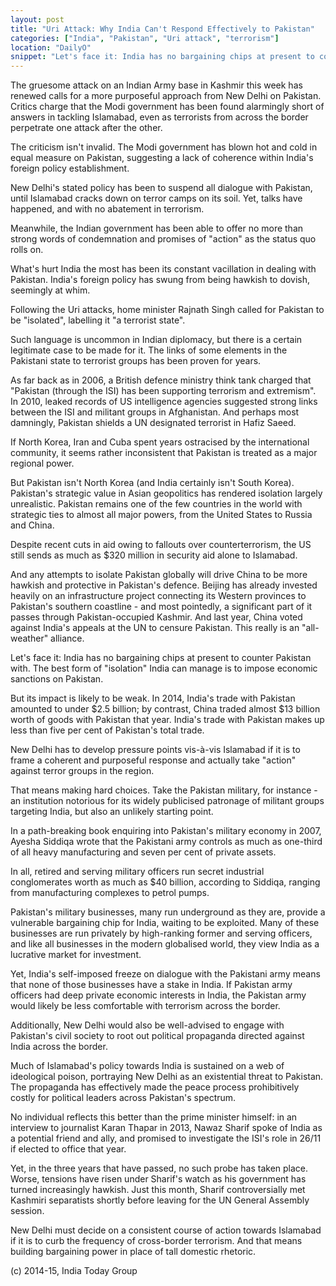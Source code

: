 ```yaml
---
layout: post
title: "Uri Attack: Why India Can't Respond Effectively to Pakistan"
categories: ["India", "Pakistan", "Uri attack", "terrorism"]
location: "DailyO"
snippet: "Let's face it: India has no bargaining chips at present to counter Pakistan with. New Delhi must decide on a consistent course of action towards Islamabad if it is to curb the frequency of cross-border terrorism. And that means building bargaining power in place of tall domestic rhetoric. (Published in DailyO)"
---
```


The gruesome attack on an Indian Army base in Kashmir this week has renewed calls for a more purposeful approach from New Delhi on Pakistan. Critics charge that the Modi government has been found alarmingly short of answers in tackling Islamabad, even as terrorists from across the border perpetrate one attack after the other.

The criticism isn't invalid. The Modi government has blown hot and cold in equal measure on Pakistan, suggesting a lack of coherence within India's foreign policy establishment.

New Delhi's stated policy has been to suspend all dialogue with Pakistan, until Islamabad cracks down on terror camps on its soil. Yet, talks have happened, and with no abatement in terrorism.

Meanwhile, the Indian government has been able to offer no more than strong words of condemnation and promises of "action" as the status quo rolls on.

What's hurt India the most has been its constant vacillation in dealing with Pakistan. India's foreign policy has swung from being hawkish to dovish, seemingly at whim.

Following the Uri attacks, home minister Rajnath Singh called for Pakistan to be "isolated", labelling it "a terrorist state".

Such language is uncommon in Indian diplomacy, but there is a certain legitimate case to be made for it. The links of some elements in the Pakistani state to terrorist groups has been proven for years.

As far back as in 2006, a British defence ministry think tank charged that "Pakistan (through the ISI) has been supporting terrorism and extremism". In 2010, leaked records of US intelligence agencies suggested strong links between the ISI and militant groups in Afghanistan. And perhaps most damningly, Pakistan shields a UN designated terrorist in Hafiz Saeed.

If North Korea, Iran and Cuba spent years ostracised by the international community, it seems rather inconsistent that Pakistan is treated as a major regional power.

But Pakistan isn't North Korea (and India certainly isn't South Korea). Pakistan's strategic value in Asian geopolitics has rendered isolation largely unrealistic. Pakistan remains one of the few countries in the world with strategic ties to almost all major powers, from the United States to Russia and China.

Despite recent cuts in aid owing to fallouts over counterterrorism, the US still sends as much as $320 million in security aid alone to Islamabad.

And any attempts to isolate Pakistan globally will drive China to be more hawkish and protective in Pakistan's defence. Beijing has already invested heavily on an infrastructure project connecting its Western provinces to Pakistan's southern coastline - and most pointedly, a significant part of it passes through Pakistan-occupied Kashmir. And last year, China voted against India's appeals at the UN to censure Pakistan. This really is an "all-weather" alliance.

Let's face it: India has no bargaining chips at present to counter Pakistan with. The best form of "isolation" India can manage is to impose economic sanctions on Pakistan.

But its impact is likely to be weak. In 2014, India's trade with Pakistan amounted to under $2.5 billion; by contrast, China traded almost $13 billion worth of goods with Pakistan that year. India's trade with Pakistan makes up less than five per cent of Pakistan's total trade.

New Delhi has to develop pressure points vis-à-vis Islamabad if it is to frame a coherent and purposeful response and actually take "action" against terror groups in the region.

That means making hard choices. Take the Pakistan military, for instance - an institution notorious for its widely publicised patronage of militant groups targeting India, but also an unlikely starting point.

In a path-breaking book enquiring into Pakistan's military economy in 2007, Ayesha Siddiqa wrote that the Pakistani army controls as much as one-third of all heavy manufacturing and seven per cent of private assets.

In all, retired and serving military officers run secret industrial conglomerates worth as much as $40 billion, according to Siddiqa, ranging from manufacturing complexes to petrol pumps.

Pakistan's military businesses, many run underground as they are, provide a vulnerable bargaining chip for India, waiting to be exploited. Many of these businesses are run privately by high-ranking former and serving officers, and like all businesses in the modern globalised world, they view India as a lucrative market for investment.

Yet, India's self-imposed freeze on dialogue with the Pakistani army means that none of those businesses have a stake in India. If Pakistan army officers had deep private economic interests in India, the Pakistan army would likely be less comfortable with terrorism across the border.

Additionally, New Delhi would also be well-advised to engage with Pakistan's civil society to root out political propaganda directed against India across the border.

Much of Islamabad's policy towards India is sustained on a web of ideological poison, portraying New Delhi as an existential threat to Pakistan. The propaganda has effectively made the peace process prohibitively costly for political leaders across Pakistan's spectrum.

No individual reflects this better than the prime minister himself: in an interview to journalist Karan Thapar in 2013, Nawaz Sharif spoke of India as a potential friend and ally, and promised to investigate the ISI's role in 26/11 if elected to office that year.

Yet, in the three years that have passed, no such probe has taken place. Worse, tensions have risen under Sharif's watch as his government has turned increasingly hawkish. Just this month, Sharif controversially met Kashmiri separatists shortly before leaving for the UN General Assembly session.

New Delhi must decide on a consistent course of action towards Islamabad if it is to curb the frequency of cross-border terrorism. And that means building bargaining power in place of tall domestic rhetoric.

(c) 2014-15, India Today Group
